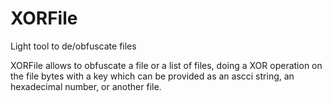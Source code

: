 # XORFile
Light tool to de/obfuscate files

XORFile allows to obfuscate a file or a list of files, doing a XOR operation on the file bytes with a key which can be provided as an ascci string, an hexadecimal number, or another file.
